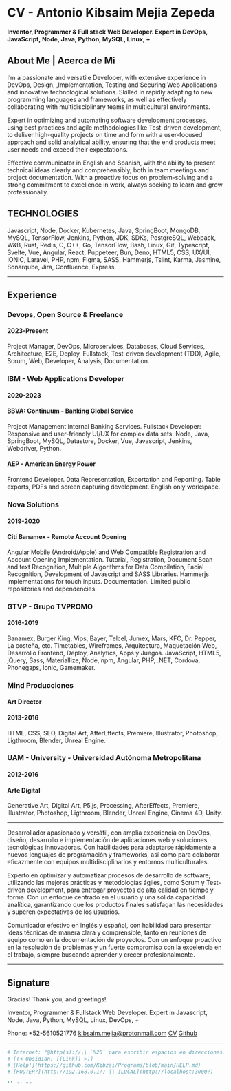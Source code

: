 # CV - Antonio Kibsaim Mejia Zepeda

**Inventor, Programmer &amp; Full stack Web Developer. Expert in DevOps, JavaScript, Node, Java, Python, MySQL, Linux, +**

## About Me | Acerca de Mi

I’m a passionate and versatile Developer, with extensive experience in DevOps, Design, ,Implementation, Testing and Securing Web Applications and innovative technological solutions. Skilled in rapidly adapting to new programming languages and frameworks, as well as effectively collaborating with multidisciplinary teams in multicultural environments.

Expert in optimizing and automating software development processes, using best practices and agile methodologies like Test-driven development, to deliver high-quality projects on time and form with a user-focused approach and solid analytical ability, ensuring that the end products meet user needs and exceed their expectations.

Effective communicator in English and Spanish, with the ability to present technical ideas clearly and comprehensibly, both in team meetings and project documentation. With a proactive focus on problem-solving and a strong commitment to excellence in work, always seeking to learn and grow professionally.

## TECHNOLOGIES

Javascript, Node, Docker, Kubernetes,  Java, SpringBoot, MongoDB, MySQL,  TensorFlow, Jenkins, Python, JDK, SDKs, PostgreSQL, Webpack, W&B, Rust, Redis, C, C++, Go, TensorFlow, Bash, Linux, Git, Typescript, Svelte, Vue,  Angular, React, Puppeteer, Bun, Deno, HTML5, CSS, UX/UI, IONIC, Laravel, PHP, npm, Figma, SASS, Hammerjs, Tslint, Karma, Jasmine, Sonarqube, Jira, Confluence, Express.

---

## Experience

### Devops, Open Source & Freelance

#### 2023-Present

Project Manager, DevOps, Microservices, Databases, Cloud Services, Architecture, E2E, Deploy, Fullstack, Test-driven development (TDD), Agile, Scrum, Web, Developer, Analysis, Documentation.

### IBM - Web Applications Developer

#### 2020-2023

#### BBVA: Continuum - Banking Global Service

Project Management Internal Banking Services. Fullstack Developer: Responsive and user-friendly UI/UX for complex data sets.
Node, Java, SpringBoot, MySQL, Datastore, Docker,
Vue, Javascript, Jenkins, Webdriver, Python.

#### AEP - American Energy Power

Frontend Developer. Data Representation, Exportation and Reporting. Table exports, PDFs and screen capturing development. English only workspace.

### Nova Solutions

#### 2019-2020

#### Citi Banamex - Remote Account Opening

Angular Mobile (Android/Apple) and Web Compatible Registration and Account Opening Implementation. Tutorial, Registration, Document Scan and text Recognition, Multiple Algorithms for Data Compilation, Facial Recognition, Development of Javascript and SASS Libraries. Hammerjs implementations for touch inputs. Documentation. Limited public repositories and dependencies.

### GTVP - Grupo TVPROMO

#### 2016-2019

Banamex, Burger King, Vips, Bayer, Telcel, Jumex, Mars, KFC, Dr. Pepper, La costeña, etc.
Timetables, Wireframes, Arquitectura, Maquetación Web, Desarrollo Frontend, Deploy, Analytics, Apps y Juegos.
JavaScript, HTML5, jQuery, Sass, Materiallize, Node, npm, Angular, PHP, .NET, Cordova, Phonegaps, Ionic, Gamemaker.

### Mind Producciones

#### Art Director

#### 2013-2016

HTML, CSS, SEO, Digital Art, AfterEffects, Premiere, Illustrator, Photoshop, Ligthroom, Blender, Unreal Engine.

### UAM - University - Universidad Autónoma Metropolitana

#### 2012-2016

#### Arte Digital

Generative Art, Digital Art, P5.js, Processing, AfterEffects, Premiere, Illustrator, Photoshop, Ligthroom, Blender, Unreal Engine, Cinema 4D, Unity.

---

Desarrollador apasionado y versátil, con amplia experiencia en DevOps, diseño, desarrollo e implementación de aplicaciones web y soluciones tecnológicas innovadoras. Con habilidades para adaptarse rápidamente a nuevos lenguajes de programación y frameworks, así como para colaborar eficazmente con equipos multidisciplinarios y entornos multiculturales.

Experto en optimizar y automatizar procesos de desarrollo de software; utilizando las mejores prácticas y metodologías ágiles, como Scrum y Test-driven development, para entregar proyectos de alta calidad en tiempo y forma. Con un enfoque centrado en el usuario y una sólida capacidad analítica, garantizando que los productos finales satisfagan las necesidades y superen expectativas de los usuarios.

Comunicador efectivo en inglés y español, con habilidad para presentar ideas técnicas de manera clara y comprensible, tanto en reuniones de equipo como en la documentación de proyectos. Con un enfoque proactivo en la resolución de problemas y un fuerte compromiso con la excelencia en el trabajo, siempre buscando aprender y crecer profesionalmente.

---

## Signature

Gracias!
Thank you, and greetings!

Inventor, Programmer & Fullstack Web Developer. Expert in Javascript, Node, Java, Python, MySQL, Linux, DevOps, +

Phone: +52-5610521776
[kibsaim.mejia@protonmail.com](mailto:kibsaim.mejia@protonmail.com)
[CV](http://github.com/KibsaimMejia/CV)
[Github](http://github.com/KibsaimMejia/)

---

``` bash
# Internet: "@http(s)://\\ `%20` para escribir espacios en direcciones."
# [(< Obsidian: [[Link]] >)]
# [Help!](https://github.com/Kibzai/Programs/blob/main/HELP.md)
# [ROUTER?](http://192.168.0.1/) || [LOCAL](http://localhost:3000?)

`` '' ""
```
